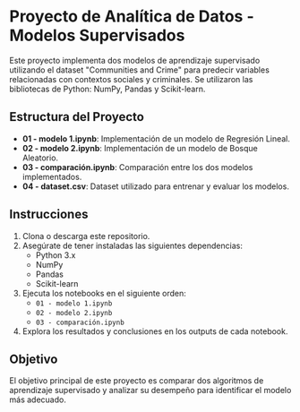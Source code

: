 
# Proyecto de Analítica de Datos - Modelos Supervisados

Este proyecto implementa dos modelos de aprendizaje supervisado utilizando el dataset "Communities and Crime" para predecir variables relacionadas con contextos sociales y criminales. Se utilizaron las bibliotecas de Python: NumPy, Pandas y Scikit-learn.

## Estructura del Proyecto

- **01 - modelo 1.ipynb**: Implementación de un modelo de Regresión Lineal.
- **02 - modelo 2.ipynb**: Implementación de un modelo de Bosque Aleatorio.
- **03 - comparación.ipynb**: Comparación entre los dos modelos implementados.
- **04 - dataset.csv**: Dataset utilizado para entrenar y evaluar los modelos.

## Instrucciones

1. Clona o descarga este repositorio.
2. Asegúrate de tener instaladas las siguientes dependencias:
   - Python 3.x
   - NumPy
   - Pandas
   - Scikit-learn
3. Ejecuta los notebooks en el siguiente orden:
   - `01 - modelo 1.ipynb`
   - `02 - modelo 2.ipynb`
   - `03 - comparación.ipynb`
4. Explora los resultados y conclusiones en los outputs de cada notebook.

## Objetivo

El objetivo principal de este proyecto es comparar dos algoritmos de aprendizaje supervisado y analizar su desempeño para identificar el modelo más adecuado.


